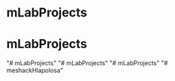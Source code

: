 # mLabProjects
# mLabProjects
"# mLabProjects" 
"# mLabProjects" 
"# mLabProjects" 
"# meshackHlapolosa" 
